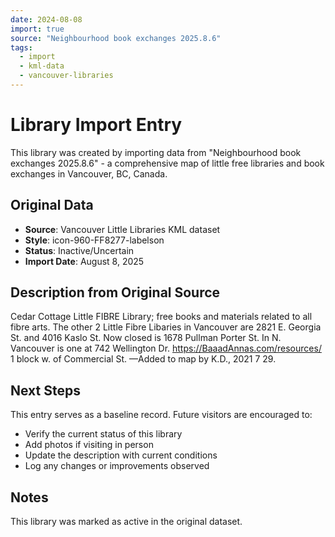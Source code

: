 ```yaml
---
date: 2024-08-08
import: true
source: "Neighbourhood book exchanges 2025.8.6"
tags:
  - import
  - kml-data
  - vancouver-libraries
---
```


# Library Import Entry

This library was created by importing data from "Neighbourhood book exchanges 2025.8.6" - a comprehensive map of little free libraries and book exchanges in Vancouver, BC, Canada.

## Original Data

- **Source**: Vancouver Little Libraries KML dataset
- **Style**: icon-960-FF8277-labelson
- **Status**: Inactive/Uncertain
- **Import Date**: August 8, 2025

## Description from Original Source

Cedar Cottage Little FIBRE Library; free books and materials related to all fibre arts.
The other 2 Little Fibre Libaries in Vancouver are 2821 E. Georgia St. and 4016 Kaslo St. 
 Now closed is 1678 Pullman Porter St.
In N. Vancouver is one at 742 Wellington Dr.
https://BaaadAnnas.com/resources/ 
1 block w. of Commercial St.
—Added to map by K.D., 2021 7 29.  



## Next Steps

This entry serves as a baseline record. Future visitors are encouraged to:
- Verify the current status of this library
- Add photos if visiting in person
- Update the description with current conditions
- Log any changes or improvements observed

## Notes

This library was marked as active in the original dataset.
